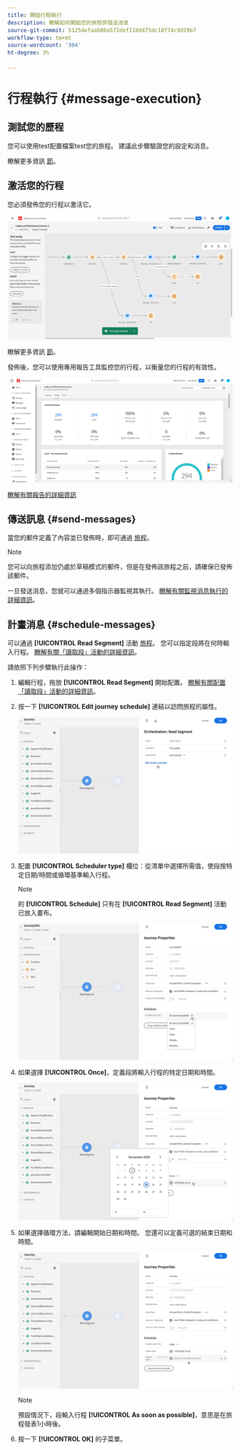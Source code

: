 ```yaml
---
title: 開始行程執行
description: 瞭解如何開始您的旅程併發送消息
source-git-commit: 51254efaab08a572def118d475dc18f74c9d29b7
workflow-type: tm+mt
source-wordcount: '304'
ht-degree: 3%

---
```



# 行程執行 {#message-execution}

## 測試您的歷程

您可以使用test配置檔案test您的旅程。 建議此步驟驗證您的設定和消息。

瞭解更多資訊 [節](testing-the-journey.md)。

## 激活您的行程

您必須發佈您的行程以激活它。

![](../assets/jo-journeyuc2_32bis.png)

瞭解更多資訊 [節](publishing-the-journey.md)。


發佈後，您可以使用專用報告工具監控您的行程，以衡量您的行程的有效性。

![](../assets/jo-dynamic_report_journey_12.png)

[瞭解有關報告的詳細資訊](../reports/live-report.md)

## 傳送訊息 {#send-messages}

當您的郵件定義了內容並已發佈時，即可通過 [旅程](journey.md)。

>[!NOTE]
>
>您可以向旅程添加仍處於草稿模式的郵件，但是在發佈該旅程之前，請確保已發佈該郵件。

一旦發送消息，您就可以通過多個指示器監視其執行。 [瞭解有關監視消息執行的詳細資訊](../message-monitoring.md)。

## 計畫消息 {#schedule-messages}

可以通過 **[!UICONTROL Read Segment]** 活動 [旅程](journey.md)。 您可以指定段將在何時輸入行程。 [瞭解有關「讀取段」活動的詳細資訊](read-segment.md)。

請依照下列步驟執行此操作：

1. 編輯行程，拖放 **[!UICONTROL Read Segment]** 開始配置。 [瞭解有關配置「讀取段」活動的詳細資訊](read-segment.md#configuring-segment-trigger-activity)。

1. 按一下 **[!UICONTROL Edit journey schedule]** 連結以訪問旅程的屬性。

   ![](../assets/message-read-segment-schedule.png)

1. 配置 **[!UICONTROL Scheduler type]** 欄位：從清單中選擇所需值，使段按特定日期/時間或循環基準輸入行程。

   >[!NOTE]
   >
   >的 **[!UICONTROL Schedule]** 只有在 **[!UICONTROL Read Segment]** 活動已放入畫布。

   ![](../assets/message-read-segment-scheduler.png)

1. 如果選擇 **[!UICONTROL Once]**，定義段將輸入行程的特定日期和時間。

   ![](../assets/message-read-segment-scheduler-once.png)

1. 如果選擇循環方法，請編輯開始日期和時間。 您還可以定義可選的結束日期和時間。

   ![](../assets/message-read-segment-scheduler-daily.png)

   >[!NOTE]
   >
   >預設情況下，段輸入行程 **[!UICONTROL As soon as possible]**，意思是在旅程發表1小時後。

1. 按一下 **[!UICONTROL OK]** 的子菜單。

<!--Unitary messages that are triggered by an event within a journey cannot be scheduled.-->
